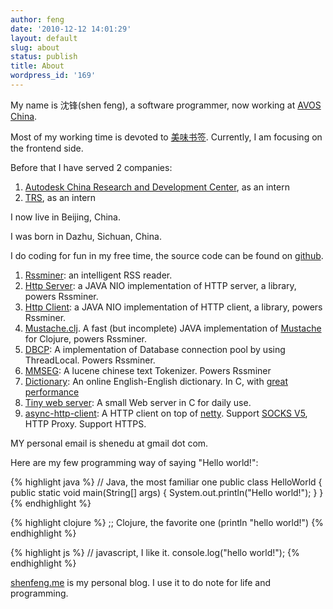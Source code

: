 ```yaml
---
author: feng
date: '2010-12-12 14:01:29'
layout: default
slug: about
status: publish
title: About
wordpress_id: '169'
---
```


My name is 沈锋(shen feng), a software programmer, now working at
[AVOS China](http://team.mei.fm).

Most of my working time is devoted to
[美味书签](http://mei.fm). Currently, I am focusing on the frontend side.

Before that I have served 2 companies:

1. [Autodesk China Research and Development Center](http://usa.autodesk.com/),
as an intern
2. [TRS](http://www.trs.com.cn/), as an intern

I now live in Beijing, China.

I was born in Dazhu, Sichuan, China.

I do coding for fun in my free time, the source code can be found
on [github](https://github.com/shenfeng).

1. [Rssminer](http://rssminer.net): an intelligent RSS reader.
2. [Http Server](https://github.com/shenfeng/http-kit): a JAVA NIO
   implementation of HTTP server, a library, powers Rssminer.
3. [Http Client](https://github.com/shenfeng/http-kit): a JAVA NIO
   implementation of HTTP client, a library, powers Rssminer.
4. [Mustache.clj](https://github.com/shenfeng/mustache.clj). A fast
   (but incomplete) JAVA implementation of [Mustache](http://mustache.github.com/) for
   Clojure, powers Rssminer.
5. [DBCP](https://github.com/shenfeng/dbcp): A implementation of
   Database connection pool by using ThreadLocal. Powers Rssminer.
6. [MMSEG](https://github.com/shenfeng/mmseg): A lucene chinese text
   Tokenizer. Powers Rssminer
7. [Dictionary](http://shenfeng.me:9090/): An online English-English
   dictionary. In C, with
   [great performance](/how-far-epoll-can-push-concurrent-socket-connection.html)
8. [Tiny web server](https://github.com/shenfeng/tiny-web-server): A
   small Web server in C for daily use.
9. [async-http-client](https://github.com/shenfeng/async-http-client): A
   HTTP client on top of [netty](http://netty.io). Support
   [SOCKS V5](http://en.wikipedia.org/wiki/SOCKS), HTTP Proxy. Support HTTPS.

MY personal email is shenedu at gmail dot com.

Here are my few programming way of saying "Hello world!":

{% highlight java %}
 // Java, the most familiar one
 public class HelloWorld {
   public static void main(String[] args) {
     System.out.println("Hello world!");
   }
 }
{% endhighlight %}

{% highlight clojure %}
 ;; Clojure, the favorite one
 (println "hello world!")
{% endhighlight %}

{% highlight js %}
 // javascript, I like it.
 console.log("hello world!");
{% endhighlight %}

[shenfeng.me](http://shenfeng.me) is my personal blog. I use it to do note for life and programming.
